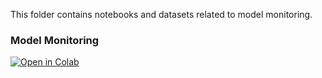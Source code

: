 This folder contains notebooks and datasets related to model monitoring.


### Model Monitoring

[![Open in Colab](https://colab.research.google.com/assets/colab-badge.svg)](https://colab.research.google.com/github/manaranjanp/mlopsv1/blob/main/monitor/Monitoring_Used_Car_Prediction_Model_V1.ipynb)
